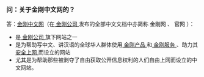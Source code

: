 ### 问：关于金刚中文网的？
答：[金刚中文网](https://www.atozitpro.net/zh/)（在[ 金刚公司 ](https://a2zitpro.github.io/web/金刚公司)发布的全部中文文档中亦简称<font color="black"> 金刚网 </font>、<font color="black"> 官网 </font>）：
- 是[ 金刚公司 ](https://a2zitpro.github.io/web/金刚公司)旗下网站之一
- 是为帮助写中文、讲汉语的全球华人群体使用[ 金刚产品 ](https://a2zitpro.github.io/web/金刚产品)和[ 金刚服务 ](https://a2zitpro.github.io/web/金刚服务)、助力其[ 安全上网 ]()而设立的网站
- 尤其是为帮助那些被剥夺了自由获取公开信息权利的人们自由上网而设立的中文网站。
